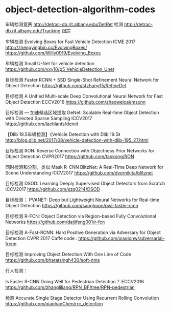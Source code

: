 # object-detection-algorithm-codes
车辆检测竞赛 
http://detrac-db.rit.albany.edu/DetRet 检测 
http://detrac-db.rit.albany.edu/Tracking 跟踪

车辆检测 
Evolving Boxes for Fast Vehicle Detection ICME 2017 
http://zhengyingbin.cc/EvolvingBoxes/ 
https://github.com/Willy0919/Evolving_Boxes

车辆检测 
Small U-Net for vehicle detection 
https://github.com/vxy10/p5_VehicleDetection_Unet

目标检测 Faster RCNN + SSD 
Single-Shot Refinement Neural Network for Object Detection 
https://github.com/sfzhang15/RefineDet

目标检测 
A Unified Multi-scale Deep Convolutional Neural Network for Fast Object Detection ECCV2016 
https://github.com/zhaoweicai/mscnn

目标检测 — 加速候选区域提取 
DeNet: Scalable Real-time Object Detection with Directed Sparse Sampling ICCV2017 
https://github.com/lachlants/denet

【Dlib 19.5车辆检测】《Vehicle Detection with Dlib 19.5》 
http://blog.dlib.net/2017/08/vehicle-detection-with-dlib-195_27.html

目标检测 
RON: Reverse Connection with Objectness Prior Networks for Object Detection CVPR2017 
https://github.com/taokong/RON

同时检测和分割，类似 Mask R-CNN 
BlitzNet: A Real-Time Deep Network for Scene Understanding ICCV2017 
https://github.com/dvornikita/blitznet ​​​​

目标检测 
DSOD: Learning Deeply Supervised Object Detectors from Scratch ICCV2017 
https://github.com/szq0214/DSOD

目标检测： 
PVANET: Deep but Lightweight Neural Networks for Real-time Object Detection 
https://github.com/sanghoon/pva-faster-rcnn

目标检测 
R-FCN: Object Detection via Region-based Fully Convolutional Networks 
https://github.com/daijifeng001/r-fcn

目标检测 
A-Fast-RCNN: Hard Positive Generation via Adversary for Object Detection CVPR 2017 
Caffe code : https://github.com/xiaolonw/adversarial-frcnn

目标检测 
Improving Object Detection With One Line of Code 
https://github.com/bharatsingh430/soft-nms

行人检测：

Is Faster R-CNN Doing Well for Pedestrian Detection？ ECCV2016 
https://github.com/zhangliliang/RPN_BF/tree/RPN-pedestrian

检测 
Accurate Single Stage Detector Using Recurrent Rolling Convolution 
https://github.com/xiaohaoChen/rrc_detection
